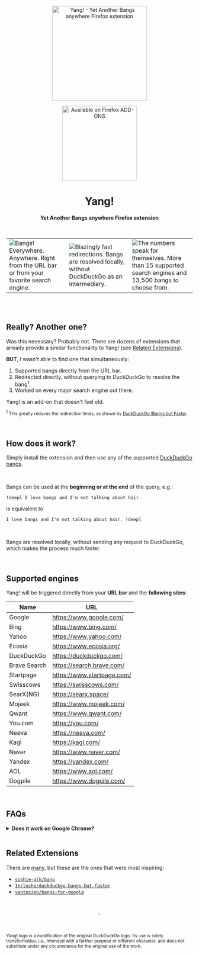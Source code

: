<p align="center"><a href="https://addons.mozilla.org/addon/yang-addon/"><img width="256" src="https://user-images.githubusercontent.com/22967053/218319779-f000b2b7-d083-4d19-89dc-ef1d60e2c8c2.png" alt="Yang! - Yet Another Bangs anywhere Firefox extension"></a></p>

<p align="center"><a href="https://addons.mozilla.org/addon/yang-addon/"><img width="202" src="https://user-images.githubusercontent.com/22967053/218262747-3ef4af48-86c6-4e10-9e07-6b64b4910031.png" alt="Available on Firefox ADD-ONS"></a></p>

<h1 align="center">Yang!</h1>
<p align="center"><b>Yet Another Bangs anywhere Firefox extension</b></p>

<br>

||||
|-|-|-|
|![Bangs! Everywhere. Anywhere. Right from the URL bar or from your favorite search engine.](https://user-images.githubusercontent.com/22967053/218325173-06ec10b6-2776-41a4-ad2e-64ce5d7460ec.png)|![Blazingly fast redirections. Bangs are resolved locally, without DuckDuckGo as an intermediary.](https://user-images.githubusercontent.com/22967053/218325183-efb34a25-1018-472e-ac34-522af9309dd2.png)|![The numbers speak for themselves. More than 15 supported search engines and 13,500 bangs to choose from.](https://user-images.githubusercontent.com/22967053/218325186-2c5f8db0-e3bf-4727-9035-88343dc43c4b.png)|

<br><br>

## Really? Another one?

Was this necessary? Probably not. There are dozens of extensions that already
provide a similar functionality to Yang! (see [Related
Extensions](#related-extensions)).

**BUT**, I wasn't able to find one that simultaneously:

1. Supported bangs directly from the URL bar.
2. Redirected directly, without querying to DuckDuckGo to resolve the
   bang<sup>1</sup>.
3. Worked on every major search engine out there.

Yang! is an add-on that doesn't feel old.

<sub><sup>1</sup> This greatly reduces the redirection times, as shown by
[DuckDuckGo !Bangs but Faster](https://bangs-but-faster.inclushe.com/).</small></sub>

<br>

## How does it work?

Simply install the extension and then use any of the supported [DuckDuckGo
bangs](https://duckduckgo.com/bangs).

<br>

Bangs can be used at the **beginning or at the end** of the query, e.g.:

```console
!deepl I love bangs and I'm not talking about hair.
```

is equivalent to

```console
I love bangs and I'm not talking about hair. !deepl
```

<br>

Bangs are resolved locally, without sending any request to DuckDuckGo, which
makes the process much faster.

<br>

## Supported engines

Yang! will be triggered directly from your **URL bar** and the **following
sites**:

| Name | URL |
|-|-|
| Google | https://www.google.com/
| Bing | https://www.bing.com/
| Yahoo | https://www.yahoo.com/
| Ecosia | https://www.ecosia.org/
| DuckDuckGo | https://duckduckgo.com/
| Brave Search | https://search.brave.com/
| Startpage | https://www.startpage.com/
| Swisscows | https://swisscows.com/
| SearX(NG) | https://searx.space/
| Mojeek | https://www.mojeek.com/
| Qwant | https://www.qwant.com/
| You.com | https://you.com/
| Neeva | https://neeva.com/
| Kagi | https://kagi.com/
| Naver | https://www.naver.com/
| Yandex | https://yandex.com/
| AOL | https://www.aol.com/
| Dogpile | https://www.dogpile.com/

<br>

## FAQs

<details>
  <summary><b>Does it work on Google Chrome?</b></summary>
  <p><br>No clue, I don't have that package installed on my system. I will not
  give support to it myself, but PRs are welcome.</p>
</details>

<br>

## Related Extensions

There are [many](https://addons.mozilla.org/en-US/firefox/search/?q=bangs), but
these are the ones that were most inspiring:

- [`sophie-glk/bang`](https://github.com/sophie-glk/bang)
- [`Inclushe/duckduckgo-bangs-but-faster`](https://gitlab.com/Inclushe/duckduckgo-bangs-but-faster)
- [`vantezzen/bangs-for-google`](https://github.com/vantezzen/bangs-for-google)

<br>
<p align="center"><sub>-</sub></p>
<br>

<sub>Yang! logo is a modification of the original DuckDuckGo logo. Its use is
solely transformative, i.e., intended with a further purpose or different
character, and does not substitute under any circumstance for the original
use of the work.</sub>
